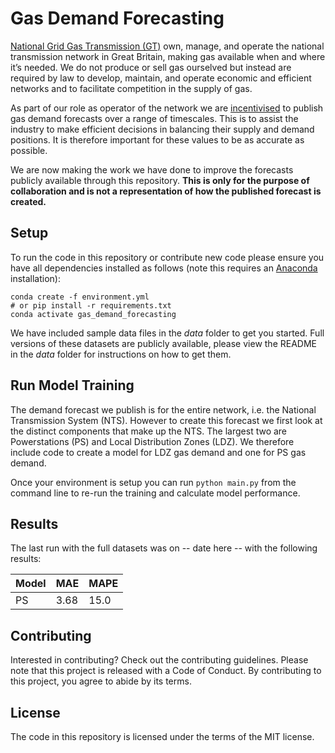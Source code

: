 # Gas Demand Forecasting
[National Grid Gas Transmission (GT)](https://www.nationalgrid.com/gas-transmission/) own, manage, and operate the national transmission network in Great Britain, making gas available when and where it’s needed. We do not produce or sell gas ourselved but instead are required by law to develop, maintain, and operate economic and efficient networks and to facilitate competition in the supply of gas. 

As part of our role as operator of the network we are [incentivised](https://www.nationalgrid.com/gas-transmission/about-us/system-operator-incentives/demand-forecasting) to publish gas demand forecasts over a range of timescales. This is to assist the industry to make efficient decisions in balancing their supply and demand positions. It is therefore important for these values to be as accurate as possible. 

We are now making the work we have done to improve the forecasts publicly available through this repository. **This is only for the purpose of collaboration and is not a representation of how the published forecast is created.**

## Setup

To run the code in this repository or contribute new code please ensure you have all dependencies installed as follows (note this requires an [Anaconda](https://www.anaconda.com/) installation):

```
conda create -f environment.yml
# or pip install -r requirements.txt
conda activate gas_demand_forecasting
```

We have included sample data files in the _data_ folder to get you started. Full versions of these datasets are publicly available, please view the README in the _data_ folder for instructions on how to get them.

## Run Model Training

The demand forecast we publish is for the entire network, i.e. the National Transmission System (NTS). However to create this forecast we first look at the distinct components that make up the NTS. The largest two are Powerstations (PS) and Local Distribution Zones (LDZ). We therefore include code to create a model for LDZ gas demand and one for PS gas demand. 

Once your environment is setup you can run `python main.py` from the command line to re-run the training and calculate model performance. 

## Results

The last run with the full datasets was on -- date here -- with the following results:

|Model|MAE|MAPE|
---|---|---|
|PS|3.68|15.0|

## Contributing

Interested in contributing? Check out the contributing guidelines. Please note that this project is released with a Code of Conduct. By contributing to this project, you agree to abide by its terms.

## License

The code in this repository is licensed under the terms of the MIT license.